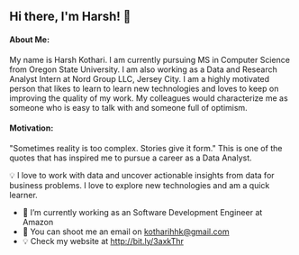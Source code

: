 ## Hi there, I'm Harsh! 👋

#### About Me:
My name is Harsh Kothari. I am currently pursuing MS in Computer Science from Oregon State University. I am also working as a Data and Research Analyst Intern at Nord Group LLC, Jersey City. I am a highly motivated person that likes to learn to learn new technologies and loves to keep on improving the quality of my work. My colleagues would characterize me as someone who is easy to talk with and someone full of optimism.

#### Motivation:
"Sometimes reality is too complex. Stories give it form." This is one of the quotes that has inspired me to pursue a career as a Data Analyst. 

💡  I love to work with data and uncover actionable insights from data for business problems. I love to explore new technologies and am a quick learner.
- 🌱 I’m currently working as an Software Development Engineer at Amazon
- 💬 You can shoot me an email on kotharihhk@gmail.com
- 💡 Check my website at http://bit.ly/3axkThr

